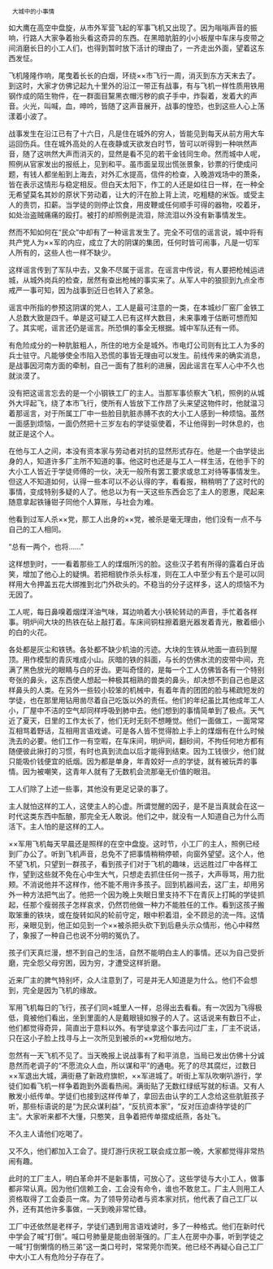      大城中的小事情 

   如大鹰在高空中盘旋，从市外军营飞起的军事飞机又出现了。因为嗡嗡声音的振响，行路人大家争着抬头看这奇异的东西。在黑暗肮脏的小小板屋中车床与皮带之间消磨长日的小工人们，也得到暂时放下活计的理由了，一齐走出外面，望着这东西发怔。 

   飞机隆隆作响，尾曳着长长的白烟，环绕××市飞行一周，消灭到东方天末去了。到这时，大家才仿佛记起九十里外的沿江一带正有战事，有与飞机一样性质用铁用钢作成的陌生物件，在一群面目黧黑衣帽污秽的疯子手中，炸裂着，发着大的声音。火光，叫喊，血，呻吟，皆随了这声音展开，战事的惶恐，也到这些人心上荡漾着小波了。 

   战事发生在沿江已有了十六日，凡是住在城外的穷人，皆能见到每天从前方用大车运回伤兵。住在城外高处的人在夜静或天欲发白时节，皆可以听得到一种哄然声音，随了这哄然大声而消灭的，显然是看不见的若干金钱同生命。然而城中人呢，照例从官家发出的报纸上，见到和平。虽市面呈现出慌张景象，钞票的行使成问题，有钱人都坐船到上海去，对外汇水提高，信件的检查，入晚游戏场中的萧条，皆在表示这情形与稳定相反。但白天太阳下，作工的人还是如往日一样，在一种全无希望莫名其妙的原状下劳动着，让大的汗在脸上背上流，吃粗糙的米饭。或受主人的责罚，扣薪。当学徒的则停止饮食，用皮鞭或任何顺手可得的器物，咬着牙，如处治盗贼痛痛的殴打。被打的却照例是流泪，除流泪以外没有新事情发生。 

   然而不知如何在“民众”中却有了一种谣言发生了。完全不可信的谣言说，城中将有共产党人为××军的内应，成立了大的阴谋的集团，任何时皆可闹事，凡是一切军人所有的，这些人也一样不缺少。 

   这样谣言传到了军队中去，又象不尽属于谣言。在谣言中传说，有人要把枪械运进城，从城外岗兵的检查，居然有查出枪械的事实来了。从军人中的狼狈到九点全市戒严一事可知，因为战事到近日也转入了紧急。 

   谣言中所指的参预这阴谋的党人，工人是最可注意的一类，在本城纱厂窑厂金铁工人总数大致是四千。单是这可疑工人已有这样大数目，未来事难于估断可想而知了。其实呢，谣言还仍是谣言。所恐惧的事全无根据。城中军队还有一师。 

   有危险成分的一种肮脏粗人，所住的地方全是城外。市电灯公司则有比工人为多的兵士驻守。凡能够使全市陷入恐慌的事皆无理由可以发生。前线传来的确实消息，是战事因河南方面的牵制，自己一面有了胜利的进展，因此谣言在军人心中不久也就淡漠了。 

   没有把这谣言忘去的是一个小钢铁工厂的主人。当那军事侦察大飞机，照例的从城外大坪起飞，绕了本市飞行，使所有人皆放下工作昂了头来望这物件时，他就温习着那谣言，对于所属工厂中一些脸目肮脏赤膊不衣的大小工人感到一种烦恼。虽然一面感到烦恼，一面仍然把十三岁左右的学徒驱使着，不让他得到一时休息的，也就正是这个人。 

   在他与工人之间，本没有资本家与劳动者对抗的显然形式存在。他是一个由学徒出身的人，知道许多厂主所不知道的事。他这时也还是与工人一样生活，在他手下的大小工人皆近于学徒师傅的一伙，决无一般所有罢工要求或怠工对待等事情发生。但这人不知道如何，认得一些本可以不必认得的字，看看报，稍稍明了了这时代的事情，变成特别多疑的人了。他总以为有一天这些东西会忘了主人的恩惠，爬起来随意拿起铁锤钳子同他个人算账，与社会为难。 

   他看到过军人杀××党，那工人出身的××党，被杀是毫无理由，他们没有一点不与自己的工人相同。 

   “总有一两个，也将……” 

   这样想到时，一一看着那些工人的煤烟所污的脸。这些汉子若有所得的露着白牙齿笑，增加了他心上的疑惧。若把相貌作杀头标准，则在工人中至少有五个是可以同样用大令押盖五花大绑推到北门外砍头的。不稳当的分子这样多，这人的烦恼不为无因了。 

   工人呢，每日鼻嗅着烟煤洋油气味，耳边响着大小铁轮转动的声音，手忙着各样事。明炉间大块的热铁在砧上敲打着。车床间铜柱擦着磨光器发着青光，散着细小的白的火花。 

   各处都是灰尘和铁锈。各处都不缺少机油的污迹。大块的生铁从地面一直码到屋顶。用作模型的青灰堆成小山。灰暗的铁的斜面，与长的仿佛水流的皮带中间，充满了黑色放光的眼睛与白的牙齿。更叫奇怪的，是每一个工人仿佛皆各有一个特别夸张的鼻头，这东西使人想起一种极其相熟的兽类的鼻头，却决想不到自己也是这样鼻头的人类。在另外一些较小较笨的机械中，有着年青的团团的脸与稀疏短发的学徒，也在那里用钻用凿尽着自己吃饭以外的责任。他们的年纪虽比其他成年工人小，厂屋中不洁的空气却同样呼吸到肺中去。他们想到的事情简单到了极点。天气近了夏天，日里的工作太长了，他们无时无刻不想睡觉。他们一面做工，一面常常互相骂着野话，互相用言语戏谑。可是各人皆不觉得脸上手上的煤烟有在什么时候洗去的必要。他们工作一有空暇，在车床间，明炉间，翻砂间，不拘任何地方都有随便彼此揪打的习惯，有时也真到流血以后才能得到结束。因为工钱很少，他们就只能吸价钱便宜的纸烟。因为都是单身，年青姣好一点的学徒，就有被玩弄的事情。因为被嘲笑，这青年人就有了无数机会流那毫无价值的眼泪。 

   工人们除了上述一些事，其他没有更足记录的事了。 

   主人就怕这样的工人，这使主人的心虚。所谓觉醒的因子，是不是当真就会在这一时代这类东西中酝酿，那完全无人敢说。他们之中，就没有一人知道自己为什么而活下。主人怕的是这样的工人。 

   ××军用飞机每天早晨还是照样的在空中盘旋。这时节，小工厂的主人，照例已经到厂办公了。听到飞机声音，总免不了把事情稍稍停顿，向窗外望望。这个人，他不望飞机，只望到一群孩子，看到孩子们对于飞机的趣味，远远胜过厂中各样工作，望到这些就不免在心中生大气，只想走去抓住任何一孩子，大声辱骂，用力批颊。不消说他并不这样作，他不能不用许多孩子。回到机器间去，这厂主，却用另外一种方法把气出了。他把一个因为晚上失眠日里支持不下在青灰上打盹的学徒抓起，任那个瘦弱孩子怎样哀求，仍然罚他做一种力不能胜任的工作。看到这孩子搬取笨重的铁块，或在旋转如风的轮前守定，眼中积着泪，全不顾忌的流一阵。这情形，亲眼见到，他正如见到一个××被杀把头砍下到后悬头示众情形，他心中释然了，象报了一种自己也说不分明的冤仇了。 

   孩子们天真烂漫，想不到自己的生活，自然不能明白主人的事情。还以为自己受折磨，完全怨父母穷困，因为穷，才遭受这样折磨。 

   近来厂主的脾气特别坏，众人注意到了，可是并无人知道是为什么。他们不会想到，完全是因为飞机的缘故。 

   军用飞机每日的飞行，孩子们同×城里人一样，总得出去看看。有一次因为飞得极低，竟被他们看出，坐到里面的人是戴眼镜如猴子的人了。这话说来有数日不止，他们都觉得奇异，简直出于意料以外。有学徒拿这个事去问过厂主，厂主不说话，只在这小子脸上找寻与上一次所见到被杀的××党相似地方。 

   忽然有一天飞机不见了。当天晚报上说战事有了和平消息，当局已发出仿佛十分诚恳然而老调子的“不愿流众人血，所以谋和平”的通电。死了的尽其腐烂，过数日××军退出大城，满街悬了新政府旗帜，××军进城了。听街上军队吹喇叭游行，学徒们如看飞机一样争着跑到外面看热闹。满街贴了无数红绿纸写就的标语。又有人散发小纸传单。学徒们也接到这样传单了，拿回去由认字的工人念给这些肮脏孩子听，那些标语说的是“为民众谋利益”，“反抗资本家”，“反对压迫虐待学徒的厂主”。大家听来都不大懂，只憨笑，且争着把传单摺成纸燕，各处飞。 

   不久主人请他们吃喝了。 

   又不久，他们都加入工会了。提灯游行庆祝工联会成立那一晚，大家都觉得非常热闹有趣。 

   此时的工厂主人，明白革命并不是新事情，可放心了。这些学徒与大小工人，做事都非常认真。因为他们信赖工会，工会没有命令，谁也不敢怠工。厂主人则用工人资格取得了工会委员一席。为了领导劳动者与资本家对抗，他代表了自己工厂以外，还有其他许多事做，一天到晚非常忙碌。 

   工厂中还依然是老样子，学徒们遇到用言语戏谑时，多了一种格式。他们在新时代中学会了喊“打倒”。喊口号肺量是能由弱渐强的。厂主人在房中办事，听到学徒之一喊“打倒懒惰的杨三弟”这一类口号时，常常莞尔而笑。他已经不再疑心自己工厂中大小工人有危险分子存在了。 

